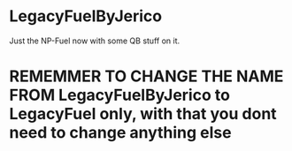 # LegacyFuelByJerico
Just the NP-Fuel now with some QB stuff on it.

# REMEMMER TO CHANGE THE NAME FROM LegacyFuelByJerico to LegacyFuel only, with that you dont need to change anything else
